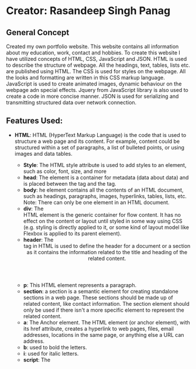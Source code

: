 # Creator: Rasandeep  Singh Panag

## General Concept
Created my own portfolio website. This website contains all information about my education, work, contact and hobbies. To create this website I have utilized concepts of HTML, CSS, JavaScript and JSON. HTML is used to describe the structure of webpage. All the headings, text, tables, lists etc. are published using HTML. The CSS is used for styles on the webpage. All the looks and formatting are written in this CSS markup language. JavaScript is used to create animated images, dynamic behaviour on the webpage adn special effects. Jquery from JavaScript library is also used to create a code in more concise manner. JSON is used for serializing and transmitting structured data over network connection.

## Features Used:
- **HTML**: HTML (HyperText Markup Language) is the code that is used to structure a web page and its content. For example, content could be structured within a set of paragraphs, a list of bulleted points, or using images and data tables.
  - **Style**: The HTML style attribute is used to add styles to an element, such as color, font, size, and more
  - **head**: The <head> element is a container for metadata (data about data) and is placed between the <html> tag and the <body> tag.
  - **body**: he <body> element contains all the contents of an HTML document, such as headings, paragraphs, images, hyperlinks, tables, lists, etc. Note: There can only be one <body> element in an HTML document.
  - **div**:  The <div> HTML element is the generic container for flow content. It has no effect on the content or layout until styled in some way using CSS (e.g. styling is directly applied to it, or some kind of layout model like Flexbox is applied to its parent element).
  - **header**: The <header> tag in HTML is used to define the header for a document or a section as it contains the information related to the title and heading of the related content.
  - **p**: This HTML element represents a paragraph.
  - **section**: a section is a semantic element for creating standalone sections in a web page. These sections should be made up of related content, like contact information. The section element should only be used if there isn't a more specific element to represent the related content.
  - **a**: The Anchor element. The <a> HTML element (or anchor element), with its href attribute, creates a hyperlink to web pages, files, email addresses, locations in the same page, or anything else a URL can address.
  - **b**: used to bold the letters.
  - **i**: used for italic letters.
  - **script**: The <script> HTML element is used to embed executable code or data; this is typically used to embed or refer to JavaScript code. The <script> element can also be used with other languages, such as WebGL's GLSL shader programming language and JSON
  - **meta**: The <meta> tag defines metadata about an HTML document. Metadata is data (information) about data. <meta> tags always go inside the <head> element, and are typically used to specify character set, page description, keywords, author of the document, and viewport settings
  - **tittle**: The <title> HTML element defines the document's title that is shown in a browser's title bar or a page's tab. It only contains text; tags within the element are ignored.
  - **link rel**: The rel attribute defines the relationship between a linked resource and the current document.

- **CSS**: CSS makes the front-end of a website shine and it creates a great user experience. Without CSS, websites would be less pleasing to the eye and likely much harder to navigate. In addition to layout and format, CSS is responsible for font color and more.
  - **width**: The width CSS property sets an element's width. By default, it sets the width of the content area, but if box-sizing is set to border-box , it sets the width of the border area
  - **paddding**: An element's padding area is the space between its content and its border. Note: Padding creates extra space within an element. In contrast, margin creates extra space around an element.
  - **background**: The background property in CSS allows you to control the background of any element (what paints underneath the content in that element). It is a shorthand property, which means that it allows you to write what would be multiple CSS properties in one.
  - **height**: The height CSS property specifies the height of an element.
  - **top**: The top CSS property participates in specifying the vertical position of a positioned element. It has no effect on non-positioned elements.
  - **z- index**: The z-index property specifies the stack order of an element.
  - **visibility**: The visibility CSS property shows or hides an element without changing the layout of a document.
  - **opacity**: The opacity CSS property sets the opacity of an element. Opacity is the degree to which content behind an element is hidden, and is the opposite of transparency.
  - **-webkit-transition**: The -webkit-transition Boolean non-standardCSS media feature is a WebKit extension whose value is true if the browsing context supports CSS transitions. Apple has a description in Safari CSS Reference; this is now called transition there.
  - **transform**: The transform property applies a 2D or 3D transformation to an element. This property allows you to rotate, scale, move, skew, etc., elements.
  - **color**: The color CSS property sets the foreground color value of an element's text and text decorations, and sets the currentcolor value. currentcolor may be used as an indirect value on other properties and is the default for other color properties, such as border-color
  - **transition**: CSS transitions provide a way to control animation speed when changing CSS properties. Instead of having property changes take effect immediately, you can cause the changes in a property to take place over a period of time.
  - **margin**: a margin is the space around an element's border, while padding is the space between an element's border and the element's content. Put another way, the margin property controls the space outside an element, and the padding property controls the space inside an element.
  - **text-align**: The CSS align-items property sets the align-self value on all direct children as a group. In Flexbox, it controls the alignment of items on the Cross Axis.
  - **Flexbox**: The Flexible Box Module, usually referred to as flexbox, was designed as a one-dimensional layout model, and as a method that could offer space distribution between items in an interface and powerful alignment capabilities.

- **JavaScript**: JavaScript is a scripting language that enables you to create dynamically updating content, control multimedia, animate images, and pretty much everything else.
  - **var**: let allows you to declare variables that are limited to the scope of a block statement, or expression on which it is used, unlike the var keyword, which declares a variable globally, or locally to an entire function regardless of block scope.
  - **function**: A JavaScript function is a block of code designed to perform a particular task. A JavaScript function is executed when "something" invokes it (calls it).
  - **ready**: The ready event occurs when the DOM (document object model) has been loaded. Because this event occurs after the document is ready, it is a good place to have all other jQuery events and functions. Like in the example above.
  - **waypoint**: When you scroll to element it calls handler. Waypoints does not control the display or visibility of Elements. You can set an offset trigger point with the options Object. You can use the function you assign to handler to program changes within. Waypoints seems like a poor choice for naming this API.
  - **flexslider**: Simple, semantic markup. Supported in all major browsers. Horizontal/vertical slide and fade animations.
  - **fancybox**: fancyBox is a tool that offers a nice and elegant way to add zooming functionality for images, html content and multi-media on your webpages.

- **JSON**: The JSON format is syntactically identical to the code for creating JavaScript objects. Because of this similarity, a JavaScript program can easily convert JSON data into native JavaScript objects. The JSON syntax is derived from JavaScript object notation syntax, but the JSON format is text only.
